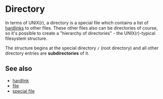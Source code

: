 # Directory

In terms of UNIX(r), a directory is a special file which contains a list
of [hardlinks](../dict/terms/hardlink.md) to other files. These other files
also can be directories of course, so it's possible to create a
\"hierarchy of directories\" - the UNIX(r)-typical filesystem structure.

The structure begins at the special directory `/` (root directory) and
all other directory entries are **subdirectories** of it.

## See also

-   [hardlink](../dict/terms/hardlink.md)
-   [file](../dict/terms/file.md)
-   [special file](../dict/terms/special_file.md)
